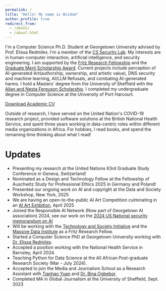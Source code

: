 ```yaml
---
permalink: /
title: "Hello! My name is Wisdom"
author_profile: true
redirect_from: 
  - /about/
  - /about.html
---
```


I'm a Computer Science Ph.D. Student at Georgetown University advised by Prof. Elissa Redmiles. I'm a member of the [CS Security Lab](https://seclab.cs.georgetown.edu/). My interests are in human-computer interaction, artificial intelligence, and security engineering.  I am supported by the [Fritz Research Fellowship](https://techandsociety.georgetown.edu/projects/fritz-family-fellows-program/) and the [Graduate Merit Scholarship Award](https://grad.georgetown.edu/financial-support/merit-based-financial-aid/). Current projects include perception of AI-generated Art(authorship, ownership, and artistic value), DNS security and machine learning, AI/LLM Refusals, and combating AI-generated harms. I hold a Masters' degree from the University of Sheffield with the [Allan and Nesta Ferguson Scholarship](https://www.sheffield.ac.uk/international/fees-and-funding/scholarships/postgraduate/ferguson). I completed my undergraduate degree in Computer Science at the University of Port Harcourt.

[Download Academic CV](https://drive.google.com/file/d/1LW84wVv-z-_Q6mzgcGNOWCg_t4ejCK3S/view?usp=sharing)

Outside of research, I have served on the United Nation's COVID-19 research project, provided software solutions at the British National Health Service, and spent three years working in data-centric roles within different media organizations in Africa. For hobbies, I read books, and spend the remaining time thinking about what I read!


Updates
======
* Presenting my research at the United Nations 63rd Graduate Study Conference in Geneva, Switzerland!
* Nominated as a Design and Technology Fellow at the Fellowship of Auschwitz Study for Professional Ethics 2025 in Germany and Poland!
* Presented our ongoing work on AI and copyright at the Data and Society Workshop, New York, 2025
* We are having an open-to-the-public AI Art Competition culminating in an [AI Art Exhbition](https://tes.georgetown.edu/announcements/prof-elissa-redmiles-co-organizes-juried-ai-art-competition-with-georgetown-art-computer-science-law/), April 2025
* Joined the Responsible AI Network (Now part of Georgetown AI association) 2024, see our work on the [2024 US National security memorandum on AI](https://georgetownsecuritystudiesreview.org/2024/11/04/the-2024-national-security-memorandum-on-ai-a-timeline-and-index-of-responsibilities/)
*  Will be working with the [Technology and Society Initiative](https://techandsociety.georgetown.edu/) and the [Massive Data Institute](https://mdi.georgetown.edu/) as a Fritz Research Fellow.
*  Started a Computer Science PhD at Georgetown University working with [Dr. Elissa Redmiles](https://elissaredmiles.com/).
*  Accepted a position working with the National Health Service in Barnsley, April 2024.
*  Teaching Python for Data Science at the All African Post-graduate Research Society (Mar - July 2024).
*  Accepted to join the Media and Journalism School as a Research Assistant with [Tianhao Yuan](https://www.linkedin.com/in/tianhao-yuan-460774283/) and [Dr. Bina Ogbebor](https://www.sheffield.ac.uk/journalism/people/academic/bina-ogbebor).
*  Completed MA in Global Journalism at the University of Sheffield, Sept. 2023

